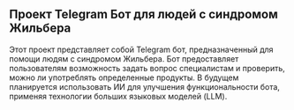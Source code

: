 ## Проект Telegram Бот для людей с синдромом Жильбера
Этот проект представляет собой Telegram бот, предназначенный для помощи людям с синдромом Жильбера. Бот предоставляет пользователям возможность задать вопрос специалистам и проверить, можно ли употреблять определенные продукты. В будущем планируется использовать ИИ для улучшения функциональности бота, применяя технологии больших языковых моделей (LLM).
